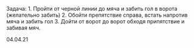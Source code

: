 Задача:
1.
Пройти от черной линии до мяча и забить гол в ворота (желательно забить)
2.
Обойти препятствие справа, встать напротив мяча и забить гол
3.
Дойти от ворот до ворот обходя припятствие и забивая мяч.

04.04.21
